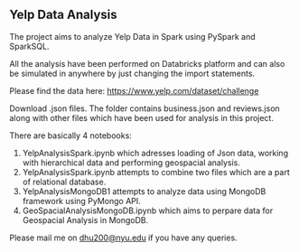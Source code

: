 ## Yelp Data Analysis

The project aims to analyze Yelp Data in Spark using PySpark and SparkSQL. 

All the analysis have been performed on Databricks platform and can also be simulated in
anywhere by just changing the import statements. 

Please find the data here:
https://www.yelp.com/dataset/challenge

Download .json files. The folder contains business.json and reviews.json along with other files which have been used for analysis in this project.

There are basically 4 notebooks:
1. YelpAnalysisSpark.ipynb which adresses loading of Json data, working with hierarchical data and performing geospacial analysis.
2. YelpAnalysisSpark.ipynb attempts to combine two files which are a part of relational database.
3. YelpAnalysisMongoDB1 attempts to analyze data using MongoDB framework using PyMongo API.
4. GeoSpacialAnalysisMongoDB.ipynb which aims to perpare data for Geospacial Analysis in MongoDB.

  Please mail me on dhu200@nyu.edu if you have any queries.
  

